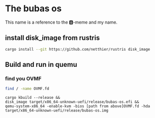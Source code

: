 # The bubas os

This name is a reference to the 🅱️-meme and my name.

## install disk_image from rustris
```bash
cargo install --git https://github.com/netthier/rustris disk_image
```

## Build and run in quemu
### find you OVMF
```bash
find / -name OVMF.fd
```

```
cargo kbuild --release && 
disk_image target/x86_64-unknown-uefi/release/bubas-os.efi && 
qemu-system-x86_64 -enable-kvm -bios [path from above]OVMF.fd -hda target/x86_64-unknown-uefi/release/bubas-os.img
```
